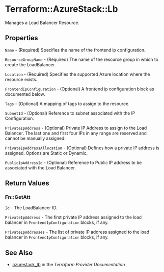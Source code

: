 # Terraform::AzureStack::Lb

Manages a Load Balancer Resource.

## Properties

`Name` - (Required) Specifies the name of the frontend ip configuration.

`ResourceGroupName` - (Required) The name of the resource group in which to create the LoadBalancer.

`Location` - (Required) Specifies the supported Azure location where the resource exists.

`FrontendIpConfiguration` - (Optional) A frontend ip configuration block as documented below.

`Tags` - (Optional) A mapping of tags to assign to the resource.

`SubnetId` - (Optional) Reference to subnet associated with the IP Configuration.

`PrivateIpAddress` - (Optional) Private IP Address to assign to the Load Balancer. The last one and first four IPs in any range are reserved and cannot be manually assigned.

`PrivateIpAddressAllocation` - (Optional) Defines how a private IP address is assigned. Options are Static or Dynamic.

`PublicIpAddressId` - (Optional) Reference to Public IP address to be associated with the Load Balancer.


## Return Values

### Fn::GetAtt

`Id` - The LoadBalancer ID.

`PrivateIpAddress` - The first private IP address assigned to the load balancer in `FrontendIpConfiguration` blocks, if any.

`PrivateIpAddresses` - The list of private IP address assigned to the load balancer in `FrontendIpConfiguration` blocks, if any.

## See Also

* [azurestack_lb](https://www.terraform.io/docs/providers/azurestack/r/lb.html) in the _Terraform Provider Documentation_